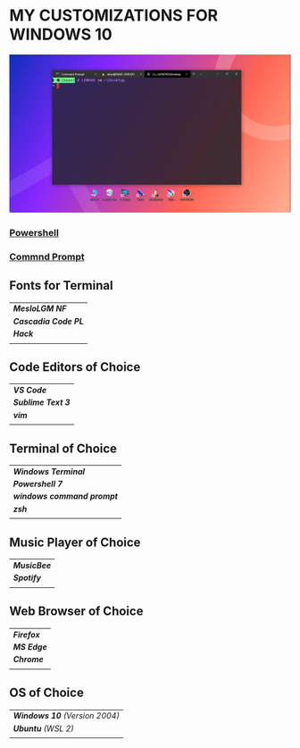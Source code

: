 # MY CUSTOMIZATIONS FOR WINDOWS 10

![Windows Terminal running Powershell](Images/windows_terminal.png)

### [Powershell](Powershell/)  
### [Commnd Prompt](Command%20Prompt/)
 
## Fonts for Terminal
|                        |
| :--------------------- |
| ___MesloLGM NF___      |
| ___Cascadia Code PL___ |
| ___Hack___             |
|                        |

## Code Editors of Choice
|                      |
| :------------------- |
| ___VS Code___        |
| ___Sublime Text 3___ |
| ___vim___            |
|                      |

## Terminal of Choice
|                              |
| :--------------------------- |
| ___Windows Terminal___       |
| ___Powershell 7___           |
| ___windows command prompt___ |
| ___zsh___                    |
|                              |

## Music Player of Choice
|                |
| :------------- |
| ___MusicBee___ |
| ___Spotify___  |
|                |

## Web Browser of Choice
|               |
| :------------ |
| ___Firefox___ |
| ___MS Edge___ |
| ___Chrome___  |
|               |

## OS of Choice
|                                 |
| :------------------------------ |
| ___Windows 10__ (Version 2004)_ |
| ___Ubuntu__ (WSL 2)_            |
|                                 |



